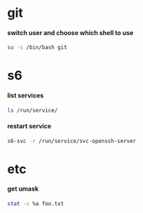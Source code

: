 # git

#### switch user and choose which shell to use
```bash
su -s /bin/bash git
```

# s6

#### list services
```bash
ls /run/service/
```

#### restart service
```bash
s6-svc -r /run/service/svc-openssh-server
```

# etc

#### get umask
```bash
stat -c %a foo.txt
```

